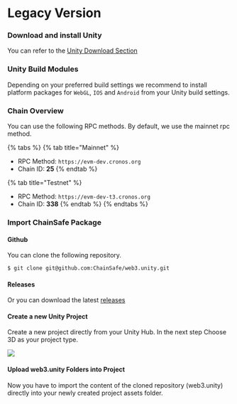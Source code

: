 # Legacy Version

### Download and install Unity

You can refer to the [Unity Download Section](https://unity.com/download)

### Unity Build Modules

Depending on your preferred build settings we recommend to install platform packages for `WebGL`, `IOS` and `Android` from your Unity build settings.

### Chain Overview

You can use the following RPC methods. By default, we use the mainnet rpc method.

{% tabs %}
{% tab title="Mainnet" %}
* RPC Method: `https://evm-dev.cronos.org`
* Chain ID: **25**
{% endtab %}

{% tab title="Testnet" %}
* RPC Method: `https://evm-dev-t3.cronos.org`
* Chain ID: **338**
{% endtab %}
{% endtabs %}

### Import ChainSafe Package

#### Github

You can clone the following repository.

```bash
$ git clone git@github.com:ChainSafe/web3.unity.git
```

#### Releases

Or you can download the latest [releases](https://github.com/ChainSafe/web3.unity/releases)

#### Create a new Unity Project

Create a new project directly from your Unity Hub. In the next step Choose 3D as your project type.

![](../../assets/getting-started/new-projects.png)

#### Upload web3.unity Folders into Project

Now you have to import the content of the cloned repository (web3.unity) directly into your newly created project assets folder.
